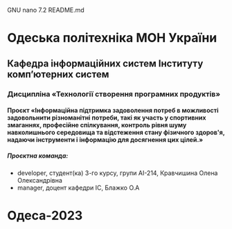   GNU nano 7.2                       README.md        

# Одеська політехніка МОН України
## Кафедра інформаційних систем Інституту комп’ютерних систем
### Дисципліна «Технології створення програмних продуктів»
#### Проєкт «Інформаційна підтримка задоволення потреб в можливості задовольнити різноманітні потреби, такі як участь у спортивних змаганнях, професійне спілкування, контроль рівня шуму навколишнього середовища та відстеження стану фізичного здоров'я, надаючи інструменти і інформацію для досягнення цих цілей.»

##### Проєктна команда:
- developer, студент(ка) 3-го курсу, групи АІ-214, Кравчишина Олена Олександрівна
- manager, доцент кафедри ІС, Блажко О.А

# Одеса-2023
